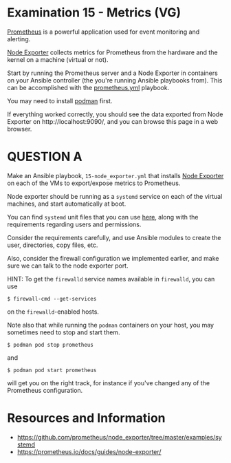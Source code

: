 # Examination 15 - Metrics (VG)

[Prometheus](https://prometheus.io/) is a powerful application used for event monitoring and alerting.

[Node Exporter](https://prometheus.io/docs/guides/node-exporter/) collects metrics for Prometheus from
the hardware and the kernel on a machine (virtual or not).

Start by running the Prometheus server and a Node Exporter in containers on your Ansible controller
(the you're running Ansible playbooks from). This can be accomplished with the [prometheus.yml](prometheus.yml)
playbook.

You may need to install [podman](https://podman.io/docs/installation) first.

If everything worked correctly, you should see the data exported from Node Exporter on http://localhost:9090/,
and you can browse this page in a web browser.

# QUESTION A

Make an Ansible playbook, `15-node_exporter.yml` that installs [Node Exporter](https://prometheus.io/download/#node_exporter)
on each of the VMs to export/expose metrics to Prometheus.

Node exporter should be running as a `systemd` service on each of the virtual machines, and
start automatically at boot.

You can find `systemd` unit files that you can use [here](https://github.com/prometheus/node_exporter/tree/master/examples/systemd), along with the requirements regarding users and permissions.

Consider the requirements carefully, and use Ansible modules to create the user, directories, copy files,
etc.

Also, consider the firewall configuration we implemented earlier, and make sure we can talk to the node
exporter port.

HINT: To get the `firewalld` service names available in `firewalld`, you can use

    $ firewall-cmd --get-services

on the `firewalld`-enabled hosts.

Note also that while running the `podman` containers on your host, you may sometimes need to stop and
start them.

    $ podman pod stop prometheus

and

    $ podman pod start prometheus

will get you on the right track, for instance if you've changed any of the Prometheus configuration.

# Resources and Information

* https://github.com/prometheus/node_exporter/tree/master/examples/systemd
* https://prometheus.io/docs/guides/node-exporter/
